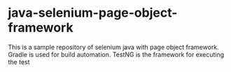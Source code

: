 # java-selenium-page-object-framework
This is a sample repository of selenium java with page object framework. Gradle is used for build automation. TestNG is the framework for executing the test